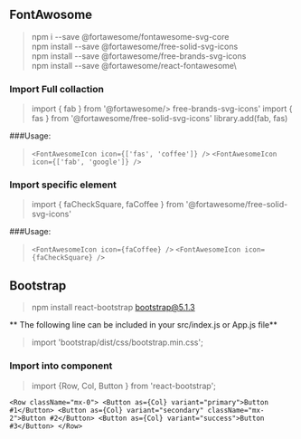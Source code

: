 ## FontAwosome 

> npm i --save @fortawesome/fontawesome-svg-core\
> npm install --save @fortawesome/free-solid-svg-icons\
> npm install --save @fortawesome/free-brands-svg-icons\
> npm install --save @fortawesome/react-fontawesome\

### Import Full collaction 
> import { fab } from '@fortawesome/> free-brands-svg-icons'
> import { fas } from '@fortawesome/free-solid-svg-icons'
> library.add(fab, fas)

###Usage:
> `<FontAwesomeIcon icon={['fas', 'coffee']} />`
> `<FontAwesomeIcon icon={['fab', 'google']} />`

### Import specific element 
> import { faCheckSquare, faCoffee } from '@fortawesome/free-solid-svg-icons'

###Usage:
> `<FontAwesomeIcon icon={faCoffee} />`
> `<FontAwesomeIcon icon={faCheckSquare} />`


## Bootstrap 

>npm install react-bootstrap bootstrap@5.1.3

** The following line can be included in your src/index.js or App.js file**
> import 'bootstrap/dist/css/bootstrap.min.css';

### Import into component
> import {Row, Col, Button } from 'react-bootstrap';

`<Row className="mx-0">
  <Button as={Col} variant="primary">Button #1</Button>
  <Button as={Col} variant="secondary" className="mx-2">Button #2</Button>
  <Button as={Col} variant="success">Button #3</Button>
</Row>`

